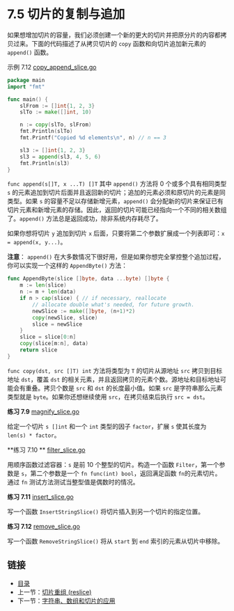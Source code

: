 # 7.5 切片的复制与追加

如果想增加切片的容量，我们必须创建一个新的更大的切片并把原分片的内容都拷贝过来。下面的代码描述了从拷贝切片的 `copy` 函数和向切片追加新元素的 `append()` 函数。

示例 7.12 [copy_append_slice.go](examples/chapter_7/copy_append_slice.go)

```go
package main
import "fmt"

func main() {
	slFrom := []int{1, 2, 3}
	slTo := make([]int, 10)

	n := copy(slTo, slFrom)
	fmt.Println(slTo)
	fmt.Printf("Copied %d elements\n", n) // n == 3

	sl3 := []int{1, 2, 3}
	sl3 = append(sl3, 4, 5, 6)
	fmt.Println(sl3)
}
```

`func append(s[]T, x ...T) []T` 其中 `append()` 方法将 0 个或多个具有相同类型 `s` 的元素追加到切片后面并且返回新的切片；追加的元素必须和原切片的元素是同类型。如果 `s` 的容量不足以存储新增元素，`append()` 会分配新的切片来保证已有切片元素和新增元素的存储。因此，返回的切片可能已经指向一个不同的相关数组了。`append()` 方法总是返回成功，除非系统内存耗尽了。

如果你想将切片 `y` 追加到切片 `x` 后面，只要将第二个参数扩展成一个列表即可：`x = append(x, y...)`。

**注意**： `append()` 在大多数情况下很好用，但是如果你想完全掌控整个追加过程，你可以实现一个这样的 `AppendByte()` 方法：

```go
func AppendByte(slice []byte, data ...byte) []byte {
	m := len(slice)
	n := m + len(data)
	if n > cap(slice) { // if necessary, reallocate
		// allocate double what's needed, for future growth.
		newSlice := make([]byte, (n+1)*2)
		copy(newSlice, slice)
		slice = newSlice
	}
	slice = slice[0:n]
	copy(slice[m:n], data)
	return slice
}
```

`func copy(dst, src []T) int` 方法将类型为 `T` 的切片从源地址 `src` 拷贝到目标地址 `dst`，覆盖 `dst` 的相关元素，并且返回拷贝的元素个数。源地址和目标地址可能会有重叠。拷贝个数是 `src` 和 `dst` 的长度最小值。如果 `src` 是字符串那么元素类型就是 `byte`。如果你还想继续使用 `src`，在拷贝结束后执行 `src = dst`。

**练习 7.9** [magnify_slice.go](exercises/chapter_7/magnify_slice.go)

给定一个切片 `s []int` 和一个 `int` 类型的因子 `factor`，扩展 `s` 使其长度为 `len(s) * factor`。

**练习 7.10 ** [filter_slice.go](exercises/chapter_7/filter_slice.go)

用顺序函数过滤容器：`s` 是前 10 个整型的切片。构造一个函数 `Filter`，第一个参数是 `s`，第二个参数是一个 `fn func(int) bool`，返回满足函数 `fn`的元素切片。通过 `fn` 测试方法测试当整型值是偶数时的情况。

**练习 7.11**  [insert_slice.go](exercises/chapter_7/insert_slice.go)

写一个函数 `InsertStringSlice()` 将切片插入到另一个切片的指定位置。

**练习 7.12** [remove_slice.go](exercises/chapter_7/remove_slice.go)

写一个函数 `RemoveStringSlice()` 将从 `start` 到 `end` 索引的元素从切片中移除。

## 链接

- [目录](directory.md)
- 上一节：[切片重组 (reslice)](07.4.md)
- 下一节：[字符串、数组和切片的应用](07.6.md)
